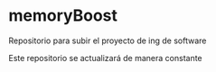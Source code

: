 # memoryBoost
Repositorio para subir el proyecto de ing de software

Este repositorio se actualizará de manera constante 
